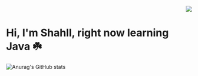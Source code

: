 <a href="https://github.com/shahll"><img src="https://komarev.com/ghpvc/?username=shahll&style=for-the-badge&color=6ea689" align="right"></a></br>
# Hi, I'm Shahll, right now learning Java ☘️

![Anurag's GitHub stats](https://github-readme-stats.vercel.app/api?username=Shahll&show_icons=true&theme=radical&custom_title=My%20GitHub%20Stats&bg_color=1f2f39&icon_color=6EA689&title_color=549486)



